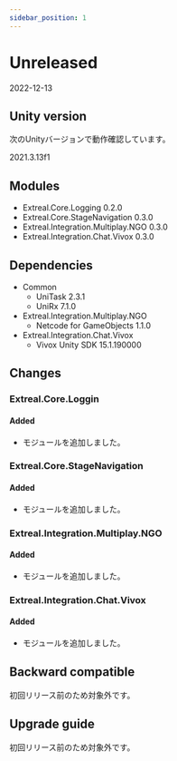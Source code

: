 ```yaml
---
sidebar_position: 1
---
```


# Unreleased

2022-12-13

## Unity version

次のUnityバージョンで動作確認しています。

2021.3.13f1

## Modules

- Extreal.Core.Logging 0.2.0
- Extreal.Core.StageNavigation 0.3.0
- Extreal.Integration.Multiplay.NGO 0.3.0
- Extreal.Integration.Chat.Vivox 0.3.0

## Dependencies

- Common
  - UniTask 2.3.1
  - UniRx 7.1.0
- Extreal.Integration.Multiplay.NGO
  - Netcode for GameObjects 1.1.0
- Extreal.Integration.Chat.Vivox
  - Vivox Unity SDK 15.1.190000

## Changes

### Extreal.Core.Loggin

#### Added

- モジュールを追加しました。

### Extreal.Core.StageNavigation

#### Added

- モジュールを追加しました。

### Extreal.Integration.Multiplay.NGO

#### Added

- モジュールを追加しました。

### Extreal.Integration.Chat.Vivox

#### Added

- モジュールを追加しました。

## Backward compatible

初回リリース前のため対象外です。

## Upgrade guide

初回リリース前のため対象外です。
